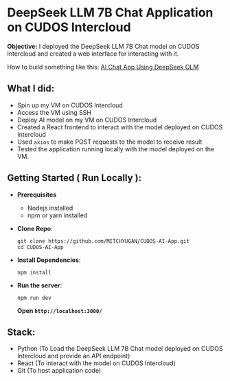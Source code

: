 # DeepSeek LLM 7B Chat Application on CUDOS Intercloud

**Objective:** I deployed the DeepSeek LLM 7B Chat model on CUDOS Intercloud and created a web interface for interacting with it.

How to build something like this: [AI Chat App Using DeepSeek OLM](https://medium.com/@cryptogrowthmarketer/ai-chat-app-using-deepseek-olm-hosted-on-cudos-intercloud-f9ca3a3c4291)

## What I did:
* Spin up my VM on CUDOS Intercloud
* Access the VM using SSH
* Deploy AI model on my VM on CUDOS Intercloud
* Created a React frontend to interact with the model deployed on CUDOS Intercloud
* Used `axios` to make POST requests to the model to receive result
* Tested the application running locally with the model deployed on the VM.

## Getting Started ( Run Locally ):
* **Prerequisites**
  * Nodejs installed
  * npm or yarn installed

* **Clone Repo**:
   ```
   git clone https://github.com/MITCHYUGAN/CUDOS-AI-App.git
   cd CUDOS-AI-App
   ```
* **Install Dependencies**:
   ```
   npm install
   ```
* **Run the server**:
   ```
   npm run dev
   ```
   **Open `http://localhost:3000/`**

## Stack:
* Python (To Load the DeepSeek LLM 7B Chat model deployed on CUDOS Intercloud and provide an API endpoint)
* React (To interact with the model on CUDOS Intercloud)
* Git (To host application code)
